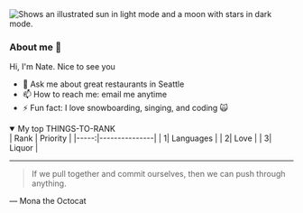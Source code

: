 <picture>
  <source media="(prefers-color-scheme: dark)" srcset="https://user-images.githubusercontent.com/25423296/163456776-7f95b81a-f1ed-45f7-b7ab-8fa810d529fa.png">
  <source media="(prefers-color-scheme: light)" srcset="https://user-images.githubusercontent.com/25423296/163456779-a8556205-d0a5-45e2-ac17-42d089e3c3f8.png">
  <img alt="Shows an illustrated sun in light mode and a moon with stars in dark mode." src="https://user-images.githubusercontent.com/25423296/163456779-a8556205-d0a5-45e2-ac17-42d089e3c3f8.png">
</picture>


### About me 👋


<!-- I need to make this profile README more fascinating and professional -->

Hi, I'm Nate. Nice to see you


- 💬 Ask me about great restaurants in Seattle
- 📫 How to reach me: email me anytime
- ⚡ Fun fact: I love snowboarding, singing, and coding 🙀



<details open>
<summary>My top THINGS-TO-RANK</summary>
| Rank | Priority |
|-----:|---------------|
|     1| Languages     |
|     2| Love          |
|     3| Liquor        |
</details>

---
> If we pull together and commit ourselves, then we can push through anything.

— Mona the Octocat
